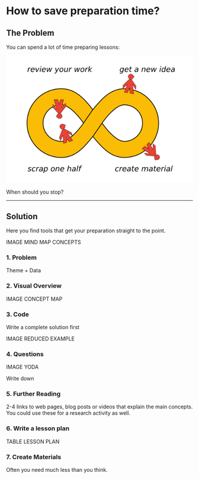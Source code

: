 
# How to save preparation time?

## The Problem

You can spend a lot of time preparing lessons:

![preparing inifitely long](images/infinity.png)

When should you stop?

----

## Solution

Here you find tools that get your preparation straight to the point.


IMAGE MIND MAP CONCEPTS

### 1. Problem

Theme + Data

### 2. Visual Overview

IMAGE CONCEPT MAP

### 3. Code

Write a complete solution first

IMAGE REDUCED EXAMPLE

### 4. Questions

IMAGE YODA

Write down 

### 5. Further Reading

2-4 links to web pages, blog posts or videos that explain the main concepts.
You could use these for a research activity as well.

### 6. Write a lesson plan
TABLE LESSON PLAN

### 7. Create Materials

Often you need much less than you think.

